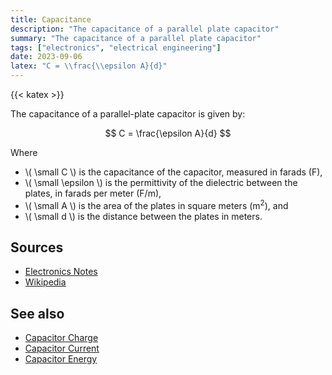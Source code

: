 ```yaml
---
title: Capacitance
description: "The capacitance of a parallel plate capacitor"
summary: "The capacitance of a parallel plate capacitor"
tags: ["electronics", "electrical engineering"]
date: 2023-09-06
latex: "C = \\frac{\\epsilon A}{d}"
---
```


{{< katex >}}

The capacitance of a parallel-plate capacitor is given by:

$$ C = \frac{\epsilon A}{d} $$

Where

- \\( \small C \\) is the capacitance of the capacitor, measured in farads (F),
- \\( \small \epsilon \\) is the permittivity of the dielectric between the plates, in farads per meter (F/m),
- \\( \small A \\) is the area of the plates in square meters (m<sup>2</sup>), and
- \\( \small d \\) is the distance between the plates in meters.


## Sources

- [Electronics Notes](https://www.electronics-notes.com/articles/basic_concepts/capacitance/capacitor-formulas-equations.php)
- [Wikipedia](https://en.wikipedia.org/wiki/Capacitor)

## See also

- [Capacitor Charge](/formulas/capacitor-charge/)
- [Capacitor Current](/formulas/capacitor-current/)
- [Capacitor Energy](/formulas/capacitor-energy/)
